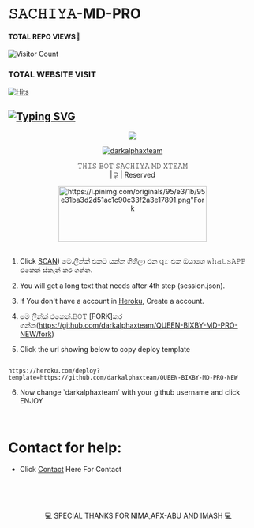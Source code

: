 # 𝚂𝙰𝙲𝙷𝙸𝚈𝙰-MD-PRO
#### TOTAL REPO VIEWS📍

![Visitor Count](https://profile-counter.glitch.me/terror-boy/count.svg)

  

### TOTAL WEBSITE VISIT

  [![Hits](https://hits.seeyoufarm.com/api/count/incr/badge.svg?url=https%3A%2F%2Fwhitedevil-bot.yolasite.com&count_bg=%2379C83D&title_bg=%23030303&icon=webauthn.svg&icon_color=%23FFFAFA&title=WEBSITE+VISITORS&edge_flat=false)](https://abuser1.yolasite.com)

## [![Typing SVG](https://readme-typing-svg.herokuapp.com?font=Rockstar-ExtraBold&color=F33A6A&lines=𝐖𝐄𝐋𝐂𝐎𝐌𝐄+𝐓𝐎+𝐒𝐀𝐂𝐇𝐈𝐘+𝐌𝐃+𝐖𝐀+𝐁𝐎𝐓+𝐑𝐄𝐏𝐎.;𝘾𝙍𝙀𝘼𝙏𝙀𝘿+𝘽𝙔+𝐃𝐀𝐑𝐂𝐊+𝐀𝐋𝐏𝐇𝐀+𝐗𝐓𝐄𝐀𝐌;𝙏𝙃𝙄𝙎+𝙄𝙎+𝘼+𝘽𝙂𝙈+𝙎𝙏𝙄𝘾𝙆𝙀𝙍+𝘽𝙊𝙏;𝙒𝙄𝙏𝙃+𝙈𝙊𝙍𝙀+𝙁𝙀𝘼𝙏𝙐𝙍𝙀𝙎;𝙏𝙃𝘼𝙉𝙆𝙎+𝙁𝙊𝙍+𝙑𝙄𝙎𝙄𝙏𝙄𝙉𝙂+𝙊𝙐𝙍+𝙂𝙄𝙏)](https://git.io/typing-svg)

 </a>

</p>

<div align="center">

  <p align="center">

<img src="https://i.pinimg.com/originals/95/e3/1b/95e31ba3d2d51ac1c90c33f2a3e17891.png"/>

</p>

  <p align="center">

<a href="#"><img title="darkalphaxteam" src="https://i.pinimg.com/originals/95/e3/1b/95e31ba3d2d51ac1c90c33f2a3e17891.png"></a>

</p>

</div>

<p align="center">𝚃𝙷𝙸𝚂 𝙱𝙾𝚃 𝚂𝙰𝙲𝙷𝙸𝚈𝙰 𝙼𝙳 𝚇𝚃𝙴𝙰𝙼<br>| ⥻ | Reserved  </br> 

</p>

  <p align="center"><a href="https://github.com/darkalphaxteam/𝚂𝙰𝙲𝙷𝙸𝚈𝙰-MD-Pro/fork"><img align="center" src="https:/" alt=https://i.pinimg.com/originals/95/e3/1b/95e31ba3d2d51ac1c90c33f2a3e17891.png"Fork and deploy" height="112" width="300" /></a>

<br>




<br>

1. Click [SCAN](https://replit.com/@darkalphaxteam/𝚂𝙰𝙲𝙷𝙸𝚈𝙰-MD-Pro?v=1?outputonly=1&lite=1#index.js)) මෙ.ලින්ක් එකට යන්න ගිහිලා එන 𝚚𝚛 එක ඔයාගෙ 𝚠𝚑𝚊𝚝𝚜𝙰𝙿𝙿 එකෙන් ස්කැන් කර ගන්න.

2. You will get a long text that needs after 4th step (session.json).

3. If You don't have a account in [Heroku](https://signup.heroku.com/), Create a account.

4. මෙ ලින්ක් එකෙන්.𝙱𝙾𝚃 [FORK]කර ගන්න(https://github.com/darkalphaxteam/QUEEN-BIXBY-MD-PRO-NEW/fork)

5. Click the url showing below to copy deploy template

```

https://heroku.com/deploy?template=https://github.com/darkalphaxteam/QUEEN-BIXBY-MD-PRO-NEW

``` 

6. Now change `darkalphaxteam´ with your github username and click ENJOY<br>

   <br>

# Contact for help:

   * Click [Contact](https://wa.me/94711421243) Here For Contact

      </br> <p/>

      <br>   <p align="center">💻 SPECIAL THANKS FOR NIMA,AFX-ABU AND IMASH 💻
